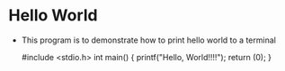 # Hello World

- This program is to demonstrate how to print hello world to a terminal
  
  #include <stdio.h>
  int main()
  {
  printf("Hello, World!!!!");
  return (0);
  }
